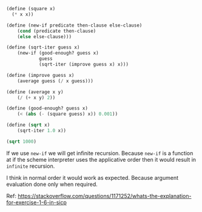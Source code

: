 ```scm
(define (square x)
  (* x x))

(define (new-if predicate then-clause else-clause)
	(cond (predicate then-clause)
	(else else-clause)))

(define (sqrt-iter guess x)
	(new-if (good-enough? guess x)
			guess
			(sqrt-iter (improve guess x) x)))

(define (improve guess x)
	(average guess (/ x guess)))

(define (average x y)
	(/ (+ x y) 2))

(define (good-enough? guess x)
	(< (abs (- (square guess) x)) 0.001))

(define (sqrt x)
	(sqrt-iter 1.0 x))

(sqrt 1000)
```

If we use `new-if` we will get infinite recursion. Because `new-if` is a function at if the scheme interpreter uses the applicative order then it would result in `infinite` recursion.

I think in normal order it would work as expected. Because argument evaluation done only when required.

Ref: https://stackoverflow.com/questions/1171252/whats-the-explanation-for-exercise-1-6-in-sicp
